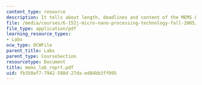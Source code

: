 ```yaml
---
content_type: resource
description: It tells about length, deadlines and content of the MEMS Lab Report.
file: /media/courses/6-152j-micro-nano-processing-technology-fall-2005/fb350af77942588d27daed84bb3ff095_mems_lab_reprt.pdf
file_type: application/pdf
learning_resource_types:
- Labs
ocw_type: OCWFile
parent_title: Labs
parent_type: CourseSection
resourcetype: Document
title: mems_lab_reprt.pdf
uid: fb350af7-7942-588d-27da-ed84bb3ff095
---
```

